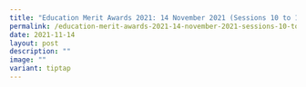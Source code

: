 ```yaml
---
title: "Education Merit Awards 2021: 14 November 2021 (Sessions 10 to 14)"
permalink: /education-merit-awards-2021-14-november-2021-sessions-10-to-14/
date: 2021-11-14
layout: post
description: ""
image: ""
variant: tiptap
---
```

